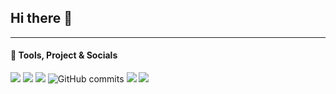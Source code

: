 ## Hi there 👋
----

#### 🌱 Tools, Project & Socials
![](https://img.shields.io/badge/Skript-blue)
![](https://tokei.rs/b1/github/kapoonfleek/kapoonfleek)
![](https://komarev.com/ghpvc/?username=Kapo&color=blue)
![GitHub commits](https://img.shields.io/github/commit-activity/t/kapoonfleek/ec?label=Commits)
![](https://img.shields.io/youtube/channel/subscribers/UCnJjcYRog1LcnIsxrk-dnsQ)
![](https://img.shields.io/youtube/channel/views/UCnJjcYRog1LcnIsxrk-dnsQ)


<?php

namespace Kapo
{
  Public class

<!--
**Kapoonfleek/kapoonfleek** is a ✨ _special_ ✨ repository because its `README.md` (this file) appears on your GitHub profile.

Here are some ideas to get you started:

- 🔭 I’m currently working on ...
- 🌱 I’m currently learning ...
- 👯 I’m looking to collaborate on ...
- 🤔 I’m looking for help with ...
- 💬 Ask me about ...
- 📫 How to reach me: ...
- 😄 Pronouns: ...
- ⚡ Fun fact: ...
-->
